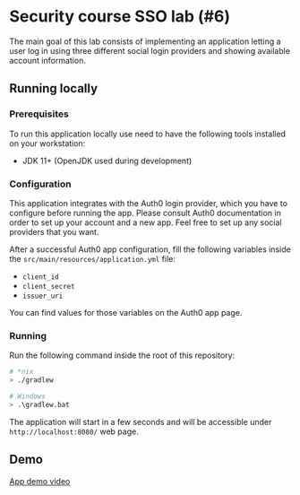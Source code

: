 # Security course SSO lab (#6)

The main goal of this lab consists of implementing an application letting a user log in using three different social login providers and showing available account information.

## Running locally

### Prerequisites

To run this application locally use need to have the following tools installed on your workstation:
* JDK 11+ (OpenJDK used during development)

### Configuration

This application integrates with the Auth0 login provider, which you have to configure before running the app. Please consult Auth0 documentation in order to set up your account and a new app. Feel free to set up any social providers that you want.

After a successful Auth0 app configuration, fill the following variables inside the `src/main/resources/application.yml` file:

* `client_id`
* `client_secret`
* `issuer_uri`

You can find values for those variables on the Auth0 app page.

### Running

Run the following command inside the root of this repository:

```bash
# *nix
> ./gradlew

# Windows
> .\gradlew.bat
```

The application will start in a few seconds and will be accessible under `http://localhost:8080/` web page.

## Demo

[App demo video](https://vimeo.com/650166115/d44a475d2d)
